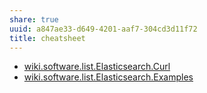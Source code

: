 ```yaml
---
share: true
uuid: a847ae33-d649-4201-aaf7-304cd3d11f72
title: cheatsheet
---
```

* [wiki.software.list.Elasticsearch.Curl](/undefined)
* [wiki.software.list.Elasticsearch.Examples](/undefined)